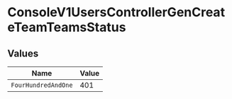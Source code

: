 # ConsoleV1UsersControllerGenCreateTeamTeamsStatus


## Values

| Name                | Value               |
| ------------------- | ------------------- |
| `FourHundredAndOne` | 401                 |